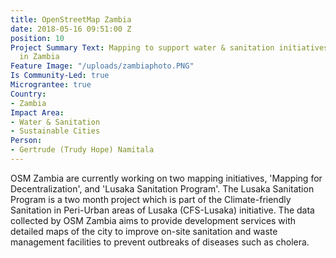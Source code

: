 ```yaml
---
title: OpenStreetMap Zambia
date: 2018-05-16 09:51:00 Z
position: 10
Project Summary Text: Mapping to support water & sanitation initiatives and decentralization
  in Zambia
Feature Image: "/uploads/zambiaphoto.PNG"
Is Community-Led: true
Micrograntee: true
Country:
- Zambia
Impact Area:
- Water & Sanitation
- Sustainable Cities
Person:
- Gertrude (Trudy Hope) Namitala
---
```


OSM Zambia are currently working on two mapping initiatives, 'Mapping for Decentralization', and 'Lusaka Sanitation Program'. The Lusaka Sanitation Program is a two month project which is part of the Climate-friendly Sanitation in Peri-Urban areas of Lusaka (CFS-Lusaka) initiative. The data collected by OSM Zambia aims to provide development services with detailed maps of the city to improve on-site sanitation and waste management facilities to prevent outbreaks of diseases such as cholera. 